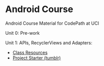 # Android Course
Android Course Material for CodePath at UCI

Unit 0: Pre-work

Unit 1: APIs, RecyclerViews and Adapters:
* [Class Resources](https://github.com/CodePath-at-UCI/android-course/blob/master/Unit1/Class%20Guide.md)
* [Project Starter (tumblr)](https://drive.google.com/file/d/1kMVf7hKBimp1LUxprqLI0nb2OXW-xty-/view?ts=5e1bda36)


